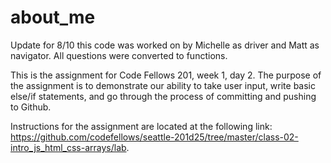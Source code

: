 # about_me

Update for 8/10 this code was worked on by Michelle as driver and Matt as navigator. All questions were converted to functions.


This is the assignment for Code Fellows 201, week 1, day 2. The purpose of the assignment is to demonstrate our ability to take user input, write basic else/if statements, and go through the process of committing and pushing to Github.

Instructions for the assignment are located at the following link: https://github.com/codefellows/seattle-201d25/tree/master/class-02-intro_js_html_css-arrays/lab.
